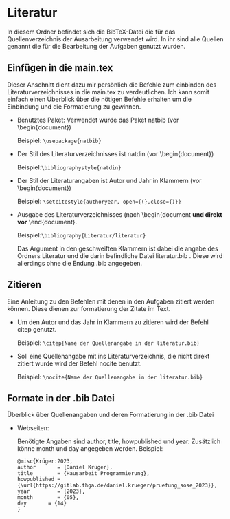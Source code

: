 # Literatur 
In diesem Ordner befindet sich die BibTeX-Datei die für das Quellenverzeichnis der Ausarbeitung verwendet wird. In ihr sind alle Quellen genannt die für die Bearbeitung der Aufgaben genutzt wurden.  

## Einfügen in die main.tex
Dieser Anschnitt dient dazu mir persönlich die Befehle zum einbinden des Literaturverzeichnisses in die main.tex zu verdeutlichen. Ich kann somit einfach einen Überblick über die nötigen Befehle erhalten um die Einbindung und die Formatierung zu gewinnen.

- Benutztes Paket: Verwendet wurde das Paket natbib (vor \begin{document})

	Beispiel: `\usepackage{natbib}`

- Der Stil des Literaturverzeichnisses ist natdin (vor \begin{document})

	Beispiel:`\bibliographystyle{natdin}`

- Der Stil der Literaturangaben ist Autor und Jahr in Klammern (vor \begin{document})

	Beispiel: `\setcitestyle{authoryear, open={(},close={)}}`	

- Ausgabe des Literaturverzeichnisses (nach \begin{document **und direkt vor** \end{document}.

	Beispiel:`\bibliography{Literatur/literatur}` 

	Das Argument in den geschweiften Klammern ist dabei die angabe des Ordners Literatur und die darin befindliche Datei literatur.bib . Diese wird allerdings ohne die Endung .bib angegeben.

## Zitieren 
Eine Anleitung zu den Befehlen mit denen in den Aufgaben zitiert werden können. Diese dienen zur formatierung der Zitate im Text.

- Um den Autor und das Jahr in Klammern zu zitieren wird der Befehl citep genutzt.

	Beispiel: `\citep{Name der Quellenangabe in der literatur.bib}`

- Soll eine Quellenangabe mit ins Literaturverzeichnis, die nicht direkt zitiert wurde wird der Befehl nocite benutzt.	

	Beispiel: `\nocite{Name der Quellenangabe in der literatur.bib}`

## Formate in der .bib Datei
Überblick über Quellenangaben und deren Formatierung in der .bib Datei

- Webseiten:

	Benötigte Angaben sind author, title, howpublished und year. Zusätzlich könne month und day angegeben werden.
	Beispiel:
	```
	@misc{Krüger:2023,
	author	     = {Daniel Krüger},
	title	     = {Hausarbeit Programmierung},
	howpublished = {\url{https://gitlab.thga.de/daniel.krueger/pruefung_sose_2023}},
	year	     = {2023},
	month	     = {05},
	day	      = {14}
	}
	```
